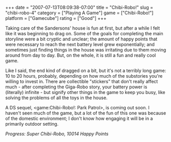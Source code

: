 +++
date = "2007-07-13T08:09:38-07:00"
title = "Chibi-Robo!"
slug = "chibi-robo-4"
category = ["Playing A Game"]
game = ["Chibi-Robo!"]
platform = ["Gamecube"]
rating = ["Good"]
+++

Taking care of the Sandersons' house is fun at first, but after a while I felt like it was beginning to drag on.  Some of the goals for completing the main storyline were a bit cryptic and unclear; the amount of happy points that were necessary to reach the next battery level grew exponentially; and sometimes just finding things in the house was irritating due to them moving around from day to day.  But, on the whole, it is still a fun and really cool game.

Like I said, the end kind of dragged on a bit, but it's not a terribly long game: 10 to 20 hours, probably, depending on how much of the substories you're willing to invest in.  There are collectible "stickers" that don't really affect much - after completing the Giga-Robo story, your battery power is (literally) infinite - but signify other things in the game to keep you busy, like solving the problems of all the toys in the house.

A DS sequel, <game:Chibi-Robo!: Park Patrol>, is coming out soon.  I haven't seen much of the game, but a lot of the fun of this one was because of the domestic environment; I don't know how engaging it will be in a primarily outdoor setting.

<i>Progress: Super Chibi-Robo, 10014 Happy Points</i>